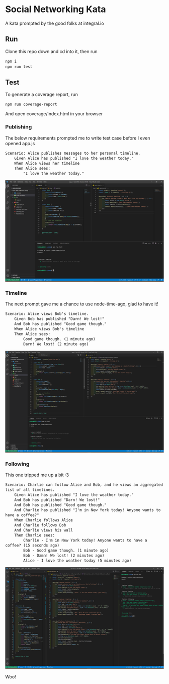 # Social Networking Kata

A kata prompted by the good folks at integral.io

## Run

Clone this repo down and cd into it, then run
```bash
npm i 
npm run test
```

## Test 

To generate a coverage report, run 
```
npm run coverage-report
```
And open coverage/index.html in your browser

### Publishing

The below requirements prompted me to write test case before I even opened app.js
  
```
Scenario: Alice publishes messages to her personal timeline.   
    Given Alice has published "I love the weather today."
    When Alice views her timeline
    Then Alice sees:
        "I love the weather today."
```

![some TDD code](img/publish.png)

### Timeline

The next prompt gave me a chance to use node-time-ago, glad to have it!

```
Scenario: Alice views Bob's timeline.
    Given Bob has published "Darn! We lost!"
    And Bob has published "Good game though."
    When Alice views Bob's timeline
    Then Alice sees:
        Good game though. (1 minute ago)
        Darn! We lost! (2 minute ago)
```

![some more TDD](img/timeline.png)

### Following 

This one tripped me up a bit :3

```
Scenario: Charlie can follow Alice and Bob, and he views an aggregated list of all timelines.
    Given Alice has published "I love the weather today."
    And Bob has published "Darn! We lost!"
    And Bob has published "Good game though."
    And Charlie has published "I'm in New York today! Anyone wants to have a coffee?"
    When Charlie follows Alice
    And Charlie follows Bob
    And Charlie views his wall
    Then Charlie sees:
        Charlie - I'm in New York today! Anyone wants to have a coffee? (15 seconds ago)     
        Bob - Good game though. (1 minute ago)     
        Bob - Damn! We lost! (2 minutes ago)     
        Alice - I love the weather today (5 minutes ago)  
```

![donsies](img/following.png)

Woo!